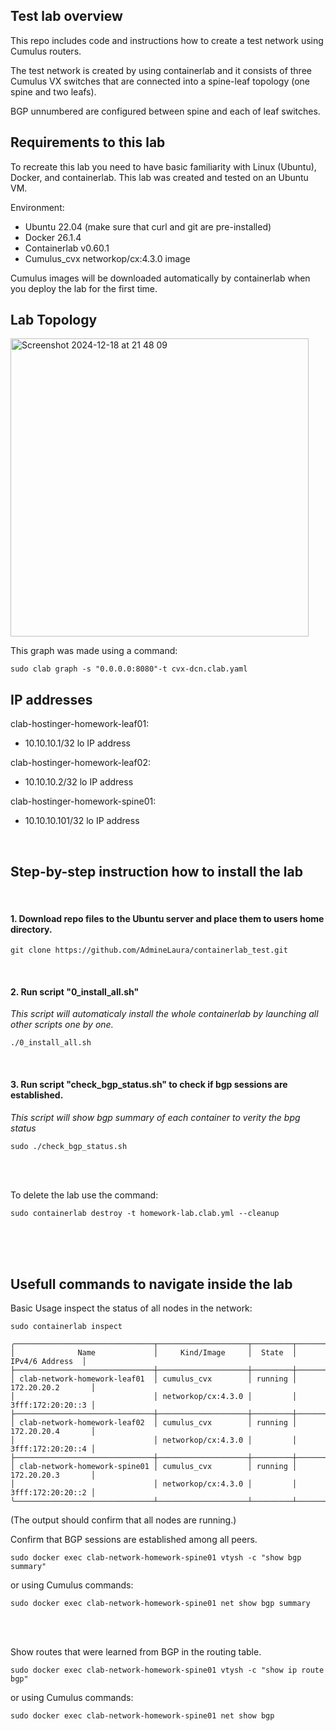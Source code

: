 ## Test lab overview

This repo includes code and instructions how to create a test network using Cumulus routers.

The test network is created by using containerlab and it consists of three Cumulus VX switches that are connected into a spine-leaf topology (one spine and two leafs).

BGP unnumbered are configured between spine and each of leaf switches. 


## Requirements to this lab
To recreate this lab you need to have basic familiarity with Linux (Ubuntu), Docker, and containerlab. This lab was created and tested on an Ubuntu VM.

Environment:
- Ubuntu 22.04 (make sure that curl and git are pre-installed)
- Docker 26.1.4
- Containerlab v0.60.1
- Cumulus_cvx networkop/cx:4.3.0 image

Cumulus images will be downloaded automatically by containerlab when you deploy the lab for the first time.


## Lab Topology
<img width="477" alt="Screenshot 2024-12-18 at 21 48 09" src="https://github.com/user-attachments/assets/5308af4c-e031-4a94-a290-404789e7834f" />

This graph was made using a command: 

```
sudo clab graph -s "0.0.0.0:8080"-t cvx-dcn.clab.yaml
```


## IP addresses

clab-hostinger-homework-leaf01: 
- 10.10.10.1/32 lo IP address

clab-hostinger-homework-leaf02: 
- 10.10.10.2/32 lo IP address

clab-hostinger-homework-spine01: 
- 10.10.10.101/32 lo IP address
<br>

## Step-by-step instruction how to install the lab

<br>

#### 1. Download repo files to the Ubuntu server and place them to users home directory.
```
git clone https://github.com/AdmineLaura/containerlab_test.git
```  
<br>

#### 2. Run script "0_install_all.sh"
   _This script will automaticaly install the whole containerlab by launching all other scripts one by one._
```
./0_install_all.sh
``` 
<br>

#### 3. Run script "check_bgp_status.sh" to check if bgp sessions are established.
   _This script will show bgp summary of each container to verity the bpg status_
```
sudo ./check_bgp_status.sh
```   
<br>
<br>

To delete the lab use the command: 
```
sudo containerlab destroy -t homework-lab.clab.yml --cleanup
```
<br>
<br>
<br>

## Usefull commands to navigate inside the lab

Basic Usage inspect the status of all nodes in the network:
```
sudo containerlab inspect
```

```
╭───────────────────────────────┬────────────────────┬─────────┬───────────────────╮
│              Name             │     Kind/Image     │  State  │   IPv4/6 Address  │
├───────────────────────────────┼────────────────────┼─────────┼───────────────────┤
│ clab-network-homework-leaf01  │ cumulus_cvx        │ running │ 172.20.20.2       │
│                               │ networkop/cx:4.3.0 │         │ 3fff:172:20:20::3 │
├───────────────────────────────┼────────────────────┼─────────┼───────────────────┤
│ clab-network-homework-leaf02  │ cumulus_cvx        │ running │ 172.20.20.4       │
│                               │ networkop/cx:4.3.0 │         │ 3fff:172:20:20::4 │
├───────────────────────────────┼────────────────────┼─────────┼───────────────────┤
│ clab-network-homework-spine01 │ cumulus_cvx        │ running │ 172.20.20.3       │
│                               │ networkop/cx:4.3.0 │         │ 3fff:172:20:20::2 │
╰───────────────────────────────┴────────────────────┴─────────┴───────────────────╯
```
(The output should confirm that all nodes are running.)
<br>

Confirm that BGP sessions are established among all peers.
```
sudo docker exec clab-network-homework-spine01 vtysh -c "show bgp summary"
```
or using Cumulus commands:
```
sudo docker exec clab-network-homework-spine01 net show bgp summary
```
<br>
<br>

Show routes that were learned from BGP in the routing table. 
```
sudo docker exec clab-network-homework-spine01 vtysh -c "show ip route bgp"   
```
or using Cumulus commands:
```
sudo docker exec clab-network-homework-spine01 net show bgp
```
